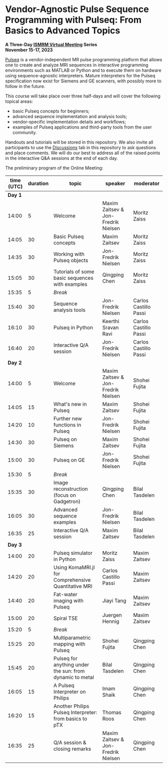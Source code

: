 # Vendor-Agnostic Pulse Sequence Programming with Pulseq: From Basics to Advanced Topics 

**A Three-Day [ISMRM Virtual Meeting](https://www.ismrm.org/virtual-meetings/) Series  
November 15-17, 2023**

[Pulseq](https://pulseq.github.io/) is a vendor-independent MR pulse programming platform that allows one to create and analyze MRI sequences in interactive programming environments such as MATLAB or Python and to execute them on hardware using sequence-agnostic interpreters. Mature interpreters for the Pulseq specification now exist for Siemens and GE scanners, with possibly more to follow in the future.

This course will take place over three half-days and will cover the following topical areas:
  * basic Pulseq concepts for beginners;
  * advanced sequence implementation and analysis tools;
  * vendor-specific implementation details and workflows;
  * examples of Pulseq applications and third-party tools from the user community.

Handouts and tutorials will be stored in this repository. We also invite all participants to use the  [Discussions](https://github.com/pulseq/ISMRM-Virtual-Meeting--November-15-17-2023/discussions) tab in this repository to ask questions and place comments. We will do our best to address all of the raised points in the interactive Q&A sessions at the end of each day.

The preliminary program of the Online Meeting: 

|time (UTC)|duration|topic                                                   |speaker                            |moderator            |
|----------|--------|--------------------------------------------------------|-----------------------------------|---------------------|
|**Day 1** |        |                                                        |                                   |                     |
|14:00     |5       |Welcome                                                 |Maxim Zaitsev & Jon-Fredrik Nielsen|Moritz Zaiss         |
|14:05     |30      |Basic Pulseq concepts                                   |Maxim Zaitsev                      |Moritz Zaiss         |
|14:35     |30      |Working with Pulseq objects                             |Jon-Fredrik Nielsen                |Moritz Zaiss         |
|15:05     |30      |Tutorials of some basic sequences with examples         |Qingping Chen                      |Moritz Zaiss         |
|15:35     |5       |*Break*                                                 |                                   |                     |
|15:40     |30      |Sequence analysis tools                                 |Jon-Fredrik Nielsen                |Carlos Castillo Passi|
|16:10     |30      |Pulseq in Python                                        |Keerthi Sravan Ravi                |Carlos Castillo Passi|
|16:40     |20      |Interactive Q/A session                                 |Jon-Fredrik Nielsen                |Carlos Castillo Passi|
|**Day 2** |        |                                                        |                                   |                     |
|14:00     |5       |Welcome                                                 |Maxim Zaitsev & Jon-Fredrik Nielsen|Shohei Fujita        |
|14:05     |15      |What's new in Pulseq                                    |Maxim Zaitsev                      |Shohei Fujita        |
|14:20     |10      |Further new functions in Pulseq                         |Jon-Fredrik Nielsen                |Shohei Fujita        |
|14:30     |30      |Pulseq on Siemens                                       |Maxim Zaitsev                      |Shohei Fujita        |
|15:00     |30      |Pulseq on GE                                            |Jon-Fredrik Nielsen                |Shohei Fujita        |
|15:30     |5       |*Break*                                                 |                                   |                     |
|15:35     |30      |Image reconstruction (focus on Gadgetron)               |Qingping Chen                      |Bilal Tasdelen       |
|16:05     |30      |Advanced sequence examples                              |Jon-Fredrik Nielsen                |Bilal Tasdelen       |
|16:35     |25      |Interactive Q/A session                                 |Maxim Zaitsev                      |Bilal Tasdelen       |
|**Day 3** |        |                                                        |                                   |                     |
|14:00     |20      |Pulseq simulator in Python                              |Moritz Zaiss                       |Maxim Zaitsev        |
|14:20     |20      |Using KomaMRI.jl for Comprehensive Quantitative MRI     |Carlos Castillo Passi              |Maxim Zaitsev        |
|14:40     |20      |Fat-water imaging with Pulseq                           |Jiayi Tang                         |Maxim Zaitsev        |
|15:00     |20      |Spiral TSE                                              |Juergen Hennig                     |Maxim Zaitsev        |
|15:20     |5       |*Break*                                                 |                                   |                     |
|15:25     |20      |Multiparametric mapping with Pulseq                     |Shohei Fujita                      |Qingping Chen        |
|15:45     |20      |Pulseq for anything under the sun: from dynamic to metal|Bilal Tasdelen                     |Qingping Chen        |
|16:05     |15      |A Pulseq Interpreter on Philips                         |Imam Shaik                         |Qingping Chen        |
|16:20     |15      |Another Philips Pulseq Interpreter: from basics to pTX  |Thomas Roos                        |Qingping Chen        |
|16:35     |25      |Q/A session & closing remarks                           |Maxim Zaitsev & Jon-Fredrik Nielsen|Qingping Chen        |

